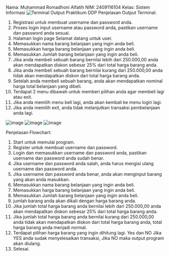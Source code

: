 Nama: Muhammad Romadhoni Alfatih
NIM: 2409116104
Kelas: Sistem Informasi
![Terminal Output Praktikum DDP](https://github.com/user-attachments/assets/610cc85d-6c79-402f-a9ac-3f9a1bb9c0ee)
Penjelasan Output Terminal:
1. Registrasi untuk membuat username dan password anda.
2. Proses login input username atau password anda, pastikan username dan password anda sesuai.
3. Halaman login page Selamat datang untuk user.
4. Memasukkan nama barang belanjaan yang ingin anda beli.
5. Memasukkan harga barang belanjaan yang ingin anda beli.
6. Memasukkan Jumlah barang belanjaan yang ingin anda beli.
7. Jika anda membeli sebuah barang bernilai lebih dari 250.000,00 anda akan mendapatkan diskon sebesar 25% dari total harga barang anda.
8. Jika anda membeli sebuah barang bernilai kurang dari 250.000,00 anda tidak akan mendapatkan diskon dari total harga barang anda.
9. Setelah anda membeli sebuah barang, anda akan mendapatkan nominal harga total belanjaan yang dibeli.
10. Terdapat 2 menu dibawah untuk memberi pilihan anda agar membeli lagi atau exit.
11. Jika anda memilih menu beli lagi, anda akan kembali ke menu login lagi.
12. Jika anda memilih exit, anda tidak melanjutkan transaksi pembelanjaan anda lagi.

![image](https://github.com/user-attachments/assets/15ad2e0d-7279-4c97-8ebc-f14c426a08bc)
![image](https://github.com/user-attachments/assets/e54f5282-8b07-432d-b503-e339851f5964)
![image](https://github.com/user-attachments/assets/8f2f2046-bfda-4ecc-81cd-15cdb838319c)

Penjelasan Flowchart:
1. Start untuk memulai program.
2. Register untuk membuat username dan password.
3. Login dan memasukkan username dan password anda, pastikan username dan password anda sudah benar.
4. Jika username dan password anda salah, anda harus mengisi ulang username dan password anda.
5. Jika username dan password anda benar, anda akan menginput barang yang akan anda masukkan.
6. Memasukkan nama barang belanjaan yang ingin anda beli.
7. Memasukkan harga barang belanjaan yang ingin anda beli.
8. Memasukkan Jumlah barang belanjaan yang ingin anda beli.
9. jumlah barang anda akan dikali dengan harga barang anda.
10. Jika jumlah total harga barang anda bernilai lebih dari 250.000,00 anda akan mendapatkan diskon sebesar 25% dari total harga barang anda.
11. Jika jumlah total harga barang anda bernilai kurang dari 250.000,00 anda tidak akan mendapatkan diskon dari total harga barang anda, total harga barang anda menjadi normal.
12. Terdapat pilihan harga barang yang ingin dihitung lagi. Yes dan NO Jika YES anda sudak menyelesaikan transaksi, Jika NO maka output program akan diulang.
13. Selesai.
